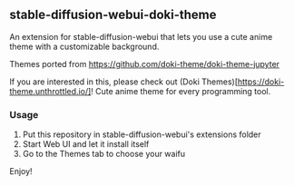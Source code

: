 ## stable-diffusion-webui-doki-theme

An extension for stable-diffusion-webui that lets you use a cute anime theme with a customizable background.

Themes ported from https://github.com/doki-theme/doki-theme-jupyter

If you are interested in this, please check out (Doki Themes)[https://doki-theme.unthrottled.io/]! Cute anime theme for every programming tool.

### Usage

1. Put this repository in stable-diffusion-webui's extensions folder
2. Start Web UI and let it install itself
3. Go to the Themes tab to choose your waifu

Enjoy!